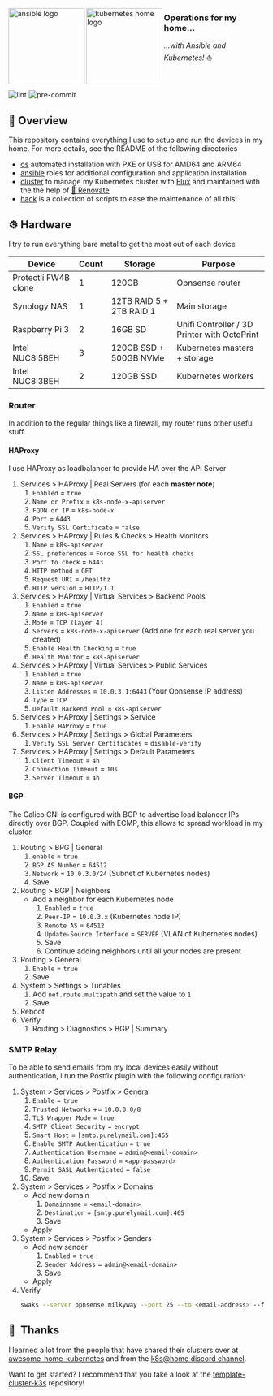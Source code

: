 <p align="left">
   <img src="https://i.imgur.com/4l9bHvG.png" alt="ansible logo" width="150" align="left" />
   <img src="https://i.imgur.com/EXNTJnA.png" alt="kubernetes home logo" width="150" align="left" />
</p>

### Operations for my home...
_...with Ansible and Kubernetes!_ :sailboat:
<br/><br/><br/><br/>
![lint](https://img.shields.io/github/actions/workflow/status/Diaoul/home-ops/lint.yml?style=for-the-badge)
![pre-commit](https://img.shields.io/github/actions/workflow/status/Diaoul/home-ops/pre-commit.yml?style=for-the-badge)

## :closed_book: Overview
This repository contains everything I use to setup and run the devices in my home. For more
details, see the README of the following directories
* [os](os/) automated installation with PXE or USB for AMD64 and ARM64
* [ansible](ansible/) roles for additional configuration and application installation
* [cluster](cluster/) to manage my Kubernetes cluster with [Flux](https://fluxcd.io/)
   and maintained with the the help of
   [:robot: Renovate](https://github.com/renovatebot/renovate)
* [hack](hack/) is a collection of scripts to ease the maintenance of all this!

## :gear: Hardware
I try to run everything bare metal to get the most out of each device

| Device                  | Count | Storage                  | Purpose                                      |
|-------------------------|-------|--------------------------|----------------------------------------------|
| Protectli FW4B clone    | 1     | 120GB                    | Opnsense router                              |
| Synology NAS            | 1     | 12TB RAID 5 + 2TB RAID 1 | Main storage                                 |
| Raspberry Pi 3          | 2     | 16GB SD                  | Unifi Controller / 3D Printer with OctoPrint |
| Intel NUC8i5BEH         | 3     | 120GB SSD + 500GB NVMe   | Kubernetes masters + storage                 |
| Intel NUC8i3BEH         | 2     | 120GB SSD                | Kubernetes workers                           |

### Router
In addition to the regular things like a firewall, my router runs other useful
stuff.

#### HAProxy
I use HAProxy as loadbalancer to provide HA over the API Server

1. Services > HAProxy | Real Servers (for each **master note**)
    1. `Enabled` = `true`
    2. `Name or Prefix` = `k8s-node-x-apiserver`
    3. `FQDN or IP` = `k8s-node-x`
    4. `Port` = `6443`
    5. `Verify SSL Certificate` = `false`
2. Services > HAProxy | Rules & Checks > Health Monitors
    1. `Name` = `k8s-apiserver`
    2. `SSL preferences` = `Force SSL for health checks`
    3. `Port to check` = `6443`
    4. `HTTP method` = `GET`
    5. `Request URI` = `/healthz`
    6. `HTTP version` = `HTTP/1.1`
3. Services > HAProxy | Virtual Services > Backend Pools
    1. `Enabled` = `true`
    2. `Name` = `k8s-apiserver`
    3. `Mode` = `TCP (Layer 4)`
    4. `Servers` = `k8s-node-x-apiserver` (Add one for each real server you created)
    5. `Enable Health Checking` = `true`
    6. `Health Monitor` = `k8s-apiserver`
4. Services > HAProxy | Virtual Services > Public Services
    1. `Enabled` = `true`
    2. `Name` = `k8s-apiserver`
    3. `Listen Addresses` = `10.0.3.1:6443` (Your Opnsense IP address)
    4. `Type` = `TCP`
    5. `Default Backend Pool` = `k8s-apiserver`
5. Services > HAProxy | Settings > Service
    1. `Enable HAProxy` = `true`
6. Services > HAProxy | Settings > Global Parameters
    1. `Verify SSL Server Certificates` = `disable-verify`
7. Services > HAProxy | Settings > Default Parameters
    1. `Client Timeout` = `4h`
    2. `Connection Timeout` = `10s`
    3. `Server Timeout` = `4h`

#### BGP
The Calico CNI is configured with BGP to advertise load balancer IPs directly
over BGP. Coupled with ECMP, this allows to spread workload in my cluster.

1. Routing > BPG | General
    1. `enable` = `true`
    2. `BGP AS Number` = `64512`
    3. `Network` = `10.0.3.0/24` (Subnet of Kubernetes nodes)
    4. Save
2. Routing > BGP | Neighbors
    - Add a neighbor for each Kubernetes node
      1. `Enabled` = `true`
      2. `Peer-IP` = `10.0.3.x` (Kubernetes node IP)
      3. `Remote AS` = `64512`
      4. `Update-Source Interface` = `SERVER` (VLAN of Kubernetes nodes)
      5. Save
      6. Continue adding neighbors until all your nodes are present
3. Routing > General
    1. `Enable` = `true`
    2. Save
4. System > Settings > Tunables
    1. Add `net.route.multipath` and set the value to `1`
    2. Save
5. Reboot
6. Verify
    1. Routing > Diagnostics > BGP | Summary

### SMTP Relay
To be able to send emails from my local devices easily without authentication,
I run the Postfix plugin with the following configuration:

1. System > Services > Postfix > General
    1. `Enable` = `true`
    2. `Trusted Networks` += `10.0.0.0/8`
    3. `TLS Wrapper Mode` = `true`
    4. `SMTP Client Security` = `encrypt`
    5. `Smart Host` = `[smtp.purelymail.com]:465`
    6. `Enable SMTP Authentication` = `true`
    7. `Authentication Username` = `admin@<email-domain>`
    8. `Authentication Password` = `<app-password>`
    9. `Permit SASL Authenticated` = `false`
    10. Save
2. System > Services > Postfix > Domains
    - Add new domain
      1. `Domainname` = `<email-domain>`
      2. `Destination` = `[smtp.purelymail.com]:465`
      3. Save
    - Apply
3. System > Services > Postfix > Senders
    - Add new sender
      1. `Enabled` = `true`
      2. `Sender Address` = `admin@<email-domain>`
      3. Save
    - Apply
4. Verify
    ```sh
    swaks --server opnsense.milkyway --port 25 --to <email-address> --from <email-address>
    ```

## :handshake:&nbsp; Thanks
I learned a lot from the people that have shared their clusters over at
[awesome-home-kubernetes](https://github.com/k8s-at-home/awesome-home-kubernetes)
and from the [k8s@home discord channel](https://discord.gg/DNCynrJ).

Want to get started? I recommend that you take a look at the
[template-cluster-k3s](https://github.com/k8s-at-home/template-cluster-k3s/) repository!

